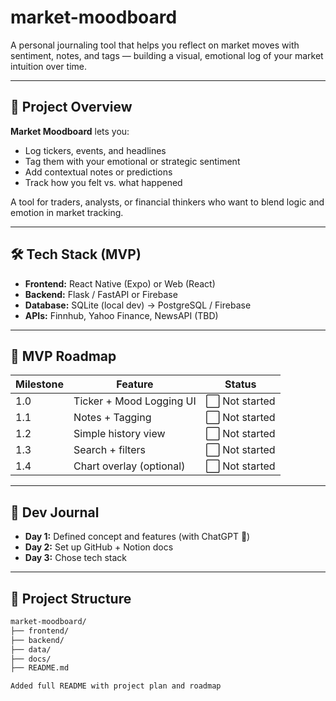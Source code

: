 # market-moodboard
A personal journaling tool that helps you reflect on market moves with sentiment, notes, and tags — building a visual, emotional log of your market intuition over time.

---

## 🚀 Project Overview

**Market Moodboard** lets you:
- Log tickers, events, and headlines
- Tag them with your emotional or strategic sentiment
- Add contextual notes or predictions
- Track how you felt vs. what happened

A tool for traders, analysts, or financial thinkers who want to blend logic and emotion in market tracking.

---

## 🛠️ Tech Stack (MVP)

- **Frontend:** React Native (Expo) or Web (React)
- **Backend:** Flask / FastAPI or Firebase
- **Database:** SQLite (local dev) → PostgreSQL / Firebase
- **APIs:** Finnhub, Yahoo Finance, NewsAPI (TBD)

---

## 📅 MVP Roadmap

| Milestone | Feature | Status |
|----------|---------|--------|
| 1.0 | Ticker + Mood Logging UI | ⬜️ Not started |
| 1.1 | Notes + Tagging | ⬜️ Not started |
| 1.2 | Simple history view | ⬜️ Not started |
| 1.3 | Search + filters | ⬜️ Not started |
| 1.4 | Chart overlay (optional) | ⬜️ Not started |

---

## 🧠 Dev Journal

- **Day 1:** Defined concept and features (with ChatGPT 💬)
- **Day 2:** Set up GitHub + Notion docs
- **Day 3:** Chose tech stack

---

## 📂 Project Structure

```bash
market-moodboard/
├── frontend/
├── backend/
├── data/
├── docs/
├── README.md

Added full README with project plan and roadmap
